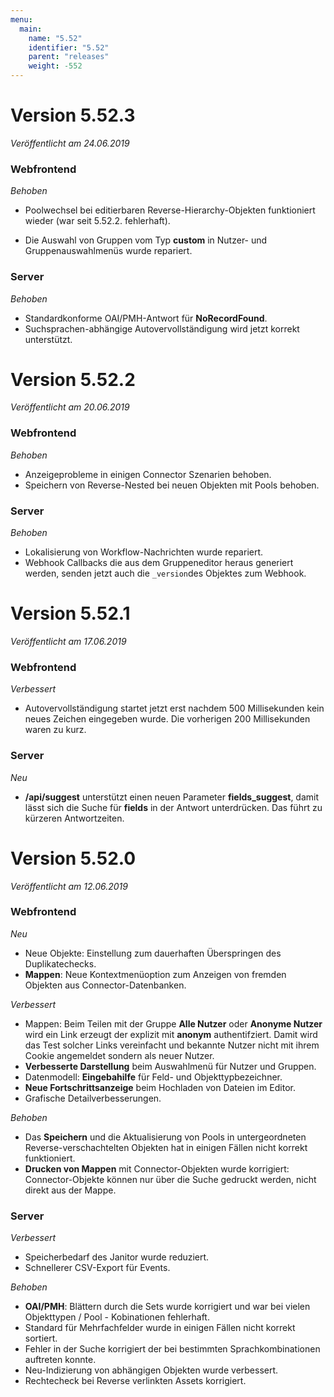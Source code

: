 ```yaml
---
menu:
  main:
    name: "5.52"
    identifier: "5.52"
    parent: "releases"
    weight: -552
---
```


# Version 5.52.3

*Veröffentlicht am 24.06.2019*

### Webfrontend

*Behoben*

* Poolwechsel bei editierbaren Reverse-Hierarchy-Objekten funktioniert wieder (war seit 5.52.2. fehlerhaft).

* Die Auswahl von Gruppen vom Typ **custom** in Nutzer- und Gruppenauswahlmenüs wurde repariert.

### Server

*Behoben*

* Standardkonforme OAI/PMH-Antwort für **NoRecordFound**.
* Suchsprachen-abhängige Autovervollständigung wird jetzt korrekt unterstützt. 

# Version 5.52.2

*Veröffentlicht am 20.06.2019*

### Webfrontend

*Behoben*

* Anzeigeprobleme in einigen Connector Szenarien behoben.
* Speichern von Reverse-Nested bei neuen Objekten mit Pools behoben.

### Server

*Behoben*

* Lokalisierung von Workflow-Nachrichten wurde repariert.
* Webhook Callbacks die aus dem Gruppeneditor heraus generiert werden, senden jetzt auch die `_version`des Objektes zum Webhook.

# Version 5.52.1

*Veröffentlicht am 17.06.2019*

### Webfrontend

*Verbessert*

* Autovervollständigung startet jetzt erst nachdem 500 Millisekunden kein neues Zeichen eingegeben wurde. Die vorherigen 200 Millisekunden waren zu kurz.

### Server

*Neu*

* **/api/suggest** unterstützt einen neuen Parameter **fields_suggest**, damit lässt sich die Suche für **fields** in der Antwort unterdrücken. Das führt zu kürzeren Antwortzeiten.

# Version 5.52.0

*Veröffentlicht am 12.06.2019*

### Webfrontend

*Neu*

* Neue Objekte: Einstellung zum dauerhaften Überspringen des Duplikatechecks.
* **Mappen**: Neue Kontextmenüoption zum Anzeigen von fremden Objekten aus Connector-Datenbanken.

*Verbessert*

* Mappen: Beim Teilen mit der Gruppe **Alle Nutzer** oder **Anonyme Nutzer** wird ein Link erzeugt der explizit mit **anonym** authentifziert. Damit wird das Test solcher Links vereinfacht und bekannte Nutzer nicht mit ihrem Cookie angemeldet sondern als neuer Nutzer.
* **Verbesserte Darstellung** beim Auswahlmenü für Nutzer und Gruppen.
* Datenmodell: **Eingebahilfe** für Feld- und Objekttypbezeichner.
* **Neue Fortschrittsanzeige** beim Hochladen von Dateien im Editor.
* Grafische Detailverbesserungen.

*Behoben*

* Das **Speichern** und die Aktualisierung von Pools in untergeordneten Reverse-verschachtelten Objekten hat in einigen Fällen nicht korrekt funktioniert.
* **Drucken von Mappen** mit Connector-Objekten wurde korrigiert: Connector-Objekte können nur über die Suche gedruckt werden, nicht direkt aus der Mappe.

### Server

*Verbessert*

* Speicherbedarf des Janitor wurde reduziert.
* Schnellerer CSV-Export für Events.

*Behoben*

* **OAI/PMH**: Blättern durch die Sets wurde korrigiert und war bei vielen Objekttypen / Pool - Kobinationen fehlerhaft.
* Standard für Mehrfachfelder wurde in einigen Fällen nicht korrekt sortiert.
* Fehler in der Suche korrigiert der bei bestimmten Sprachkombinationen auftreten konnte.
* Neu-Indizierung von abhängigen Objekten wurde verbessert.
* Rechtecheck bei Reverse verlinkten Assets korrigiert.